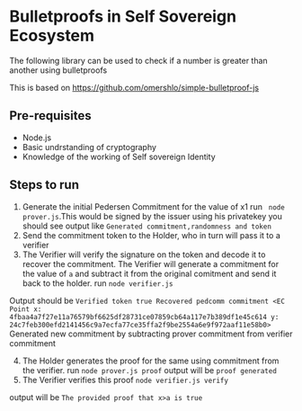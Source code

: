 # Bulletproofs in Self Sovereign Ecosystem

The following library can be used to check if a number is greater than another using bulletproofs

This is based on https://github.com/omershlo/simple-bulletproof-js

## Pre-requisites

* Node.js
* Basic undrstanding of cryptography
* Knowledge of the working of Self sovereign Identity

## Steps to run
1. Generate the initial Pedersen Commitment for the value of x1 run ` node prover.js`.This would be signed by the issuer using his privatekey
you should see output like `Generated commitment,randomness and token`
2. Send the commitment token to the Holder, who in turn will pass it to a verifier
3. The Verifier will verify the signature on the token and decode it to recover the commitment. The Verifier will generate a commitment for the value of `a`
and subtract it from the original comitment and send it back to the holder.
run `node verifier.js`

Output should be 
`Verified token true
Recovered pedcomm commitment <EC Point x: 4fbaa4a7f27e11a76579bf6625df28731ce07859cb64a117e7b389df1e45c614 y: 24c7feb300efd2141456c9a7ecfa77ce35ffa2f9be2554a6e9f972aaf11e58b0>`
Generated new commitment by subtracting prover commitment from verifier commitment

4. The Holder generates the proof for the same using commitment from the verifier.  run `node prover.js proof`
output will be `proof generated`
5. The Verifier verifies this proof
`node verifier.js verify`

output will be 
`The provided proof that x>a is true`
